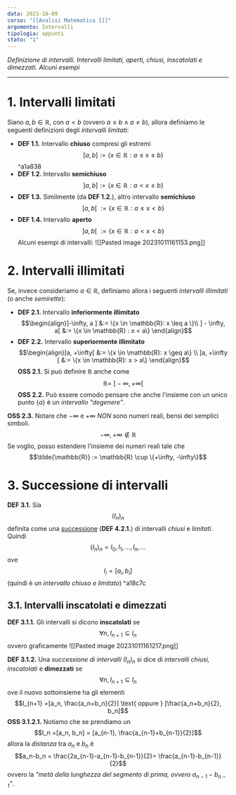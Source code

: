 ```yaml
---
data: 2023-10-09
corso: "[[Analisi Matematica I]]"
argomento: Intervalli
tipologia: appunti
stato: "1"
---
```

*Definizione di intervalli. Intervalli limitati, aperti, chiusi, inscatolati e dimezzati. Alcuni esempi*
- - -

# 1. Intervalli limitati
Siano $a, b \in \mathbb{R}$, con $a < b$ (ovvero $a \leq b \land a \neq b$), allora definiamo le seguenti definizioni degli *intervalli limitati*:
- **DEF 1.1.** Intervallo **chiuso** compresi gli estremi $$[a,b] := \{x \in \mathbb{R}: a \leq x \leq b\}$$ ^a1a838
- **DEF 1.2.** Intervallo **semichiuso** $$]a, b] := \{x \in \mathbb{R}: a < x \leq b\}$$
- **DEF 1.3.** Similmente (da **DEF 1.2.**), altro intervallo **semichiuso** $$[a, b[ \ := \{x \in \mathbb{R}: a \leq x < b\}$$
- **DEF 1.4.** Intervallo **aperto** $$]a, b[ \ := \{x \in \mathbb{R}: a < x < b\}$$
Alcuni esempi di intervalli:
![[Pasted image 20231011161153.png]]
# 2. Intervalli illimitati
Se, invece consideriamo $a \in \mathbb{R}$, definiamo allora i seguenti *intervalli illimitati* (o anche *semirette*):
- **DEF 2.1.** Intervallo **inferiormente illimitato** $$\begin{align}]-\infty, a ] &:= \{x \in \mathbb{R}: x \leq a \}\\ ] - \infty, a[ &:= \{x \in \mathbb{R} : x < a\} \end{align}$$
- **DEF 2.2.** Intervallo **superiormente illimitato** $$\begin{align}[a, +\infty[  &:= \{x \in \mathbb{R}: x \geq a\} \\ ]a, +\infty [ &:= \{x \in \mathbb{R}: x > a\} \end{align}$$
**OSS 2.1.** Si può definire $\mathbb{R}$ anche come $$\mathbb{R} = \ ]-\infty, +\infty[$$
**OSS 2.2.** Può essere comodo pensare che anche l'insieme con un unico punto $\{a\}$ è un *intervallo "degenere"*.

**OSS 2.3.** Notare che $-\infty$ e $+\infty$ *NON* sono numeri reali, bensì dei semplici simboli. $$-\infty, +\infty \not \in \mathbb{R}$$Se voglio, posso estendere l'insieme dei numeri reali tale che $$\tilde{\mathbb{R}} := \mathbb{R} \cup \{+\infty, -\infty\}$$
# 3. Successione di intervalli
**DEF 3.1.** Sia $$(I_n)_n$$definita come una [successione](Assiomi%20di%20Peano,%20il%20principio%20di%20induzione) (**DEF 4.2.1.**) di intervalli *chiusi* e *limitati*. Quindi $$(I_n)_n = I_0, I_1, \ldots ,I_n, \ldots$$ove $$I_i = [a_i, b_i]$$(quindi è un *intervallo chiuso e limitato*) ^a18c7c

## 3.1. Intervalli inscatolati e dimezzati
**DEF 3.1.1.** Gli intervalli si dicono **inscatolati** se $$\forall n, I_{n+1}\subseteq I_{n}$$ovvero graficamente
![[Pasted image 20231011161217.png]]

**DEF 3.1.2.** Una *successione di intervalli $(I_n)_n$* si dice di *intervalli chiusi, inscatolati* e **dimezzati** se $$\forall n, I_{n+1} \subseteq I_{n}$$ove il nuovo sottoinsieme ha gli elementi $$I_{n+1} =[a_n, \frac{a_n+b_n}{2}] \text{ oppure } [\frac{a_n+b_n}{2}, b_n]$$
**OSS 3.1.2.1.** Notiamo che se prendiamo un $$I_n =[a_n, b_n] = [a_{n-1}, \frac{a_{n-1}+b_{n-1}}{2}]$$allora la *distanza* tra $a_n$ e $b_n$ è $$a_n-b_n = \frac{2a_{n-1}-a_{n-1}-b_{n-1}}{2}= \frac{a_{n-1}-b_{n-1}}{2}$$ovvero la *"metà della lunghezza del segmento di prima, ovvero $a_{n-1}-b_{n-1}$"*.
